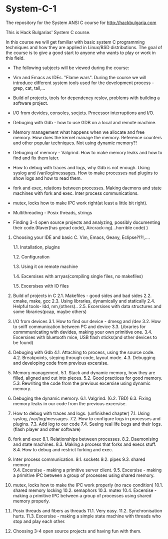 System-C-1
==========

The repository for the System ANSI C course for http://hackbulgaria.com

This is Hack Bulgarias' System C course.


In this course we will get familiar with basic system C programming techniques and how they are applied in Linux/BSD distributions. The goal of the course is to give a good start to anyone who wants to play or work in this field.

- The following subjects will be viewed during the course:

- Vim and Emacs as IDEs. "Flame wars". During the course we will introduce different system tools used for the development process - grep, cat, tail,...

- Build of projects, tools for dependency reslov, problems with building a software project. 

- I/O from devides, consoles, socjets. Processor interruptions and I/O.

- Debuging with Gdb - how to use GDB on a local and remote machine.

- Memory management what happens when we allocate and free memory. How does the kernel manage the memory. Reference counters and other popular techniques. Not using dynamic memory?!

- Debuging of memory - Valgrind. How to make memory leaks and how to find and fix them later. 

- How to debug with traces and logs, why Gdb is not enough. Using syslog and /var/log/messages. How to make processes nad plugins to show logs and how to read them.

- fork and exec, relations between processes. Making daemons and state machines with fork and exec. Inter process communications.

- mutex, locks how to make IPC work right(at least a little bit right).

- Multithreading - Posix threads, strings

- Finding 3-4 open source projects and analyzing, possibly documenting their code.(Raver(has gread code), Aircrack-ng(...horrible code) )



1. Choosing your IDE and basic C. Vim, Emacs, Geany, Eclipse?!?!,….

    1.1. Installation, plugins

    1.2. Configuration

    1.3. Using it on remote machine

    1.4. Excersises with arryas(compiling single files, no makefiles)

    1.5. Excersises with IO files


2. Build of projects in C
    2.1. Makefiles - good sides and bad sides
    2.2. cmake, make, gcc
    2.3. Using libraries, dynamically and statically 
    2.4. Helpful tools- ldd, nm,(others)..
    2.5. Excersises with data structures and some libraries(pcap, maybe others)
    
3. I/O from devices
    3.1. How to find our device - dmesg and /dev
    3.2. How to sniff communication between PC and device
    3.3. Libraries for commmunicating with devides, making your own primitive one.
    3.4. Excersises with bluetooth mice, USB flash sticks(and other devices to be found)

4. Debuging with Gdb
    4.1. Attaching to process, using the source code.
    4.2. Breakpoints, steping through code, layout mode.
    4.3. Debugging and developing code from previous excersise.

5. Memory management.
    5.1. Stack and dynamic memory, how they are filled, aligned and cut into pieces.
    5.2. Good practices for good memory.
    5.3. Rewriting the code from the previous excersise using dynamic memory.

6. Debuging the dynamic memory.
    6.1. Valgrind.
    (6.2. TBD)
    6.3. Fixing memory leaks in our code from the previous excersise.

7. How to debug with traces and logs. (unfinished chapter)
    7.1. Using syslog, /var/log/messages. 
    7.2. How to configure logs in processes and plugins.
    7.3. Add log to our code
    7.4. Seeing real life bugs and their logs.(flash player and other software)

8. fork and exec
    8.1. Relationships between processes.
    8.2. Daemonising and state machines.
    8.3. Making a process that forks and execs stuff.
    8.4. How to debug and restrict forking and exec.

9. Inter process communication.
    9.1. sockets
    9.2. pipes
    9.3. shared memory    
    9.4. Excersise - making a primitive server client.
    9.5. Excersise - making a primitive IPC between a group of processes using shared memory.

10. mutex, locks how to make the IPC work properly (no race condition)
    10.1. shared memory locking
    10.2. semaphors
    10.3. mutex
    10.4. Excersise - making a primitive IPC between a group of processes using shared memory properly.

11. Posix threads and fibers as threads
    11.1. Very easy.
    11.2. Synchronisation hurts.
    11.3. Excersise - making a simple state machine with threads who stop and play each other.


12. Choosing 3-4 open source projects and having fun with them.



